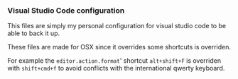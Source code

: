 ### Visual Studio Code configuration

This files are simply my personal configuration for visual studio code to be able to back it up.

These files are made for OSX since it overrides some shortcuts is overriden. 

For example the `editor.action.format`' shortcut `alt+shift+F` is overriden with `shift+cmd+f` to avoid
conflicts with the international qwerty keyboard.
